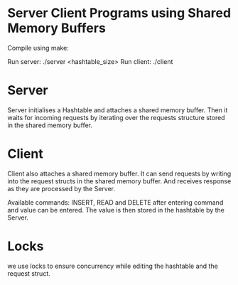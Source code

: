 # Server Client Programs using Shared Memory Buffers

Compile using make:

Run server: ./server <hashtable_size>
Run client: ./client

# Server

Server initialises a Hashtable and attaches a shared memory buffer. Then it waits for incoming requests by iterating over the requests structure stored in the shared memory buffer. 

# Client

Client also attaches a shared memory buffer. It can send requests by writing into the request structs in the shared memory buffer. And receives response as they are processed by the Server. 

Available commands: INSERT, READ and DELETE
after entering command and value can be entered. The value is then stored in the hashtable by the Server. 

# Locks
we use locks to ensure concurrency while editing the hashtable and the request struct. 

